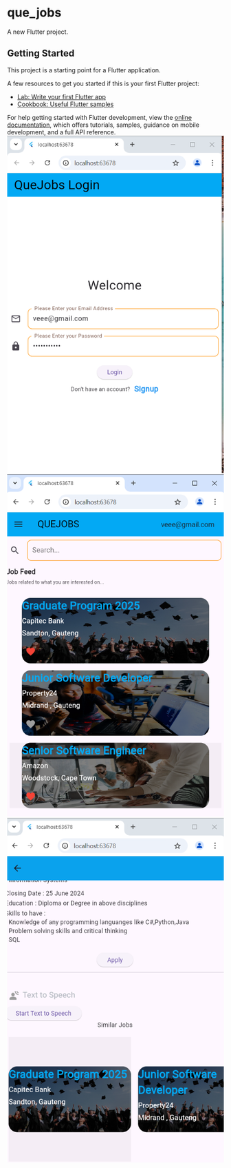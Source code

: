 # que_jobs

A new Flutter project.

## Getting Started

This project is a starting point for a Flutter application.

A few resources to get you started if this is your first Flutter project:

- [Lab: Write your first Flutter app](https://docs.flutter.dev/get-started/codelab)
- [Cookbook: Useful Flutter samples](https://docs.flutter.dev/cookbook)

For help getting started with Flutter development, view the
[online documentation](https://docs.flutter.dev/), which offers tutorials,
samples, guidance on mobile development, and a full API reference.
![image alt](https://github.com/MbongiseniNtimane/QUEJOBS-v1.0/blob/fab9ebcf896b20491b66326efee2ef0cfb408acf/Screenshot%20(302).png)
![image alt](https://github.com/MbongiseniNtimane/QUEJOBS-v1.0/blob/cb6d53e063421deb1369275f071e75e9bee7a03d/Screenshot%20(308).png)
![image alt](https://github.com/MbongiseniNtimane/QUEJOBS-v1.0/blob/f3565058c3d8437c6da72de9e6201731eaa88556/Screenshot%20(306).png)
